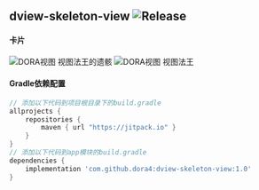 dview-skeleton-view
![Release](https://jitpack.io/v/dora4/dview-skeleton-view.svg)
--------------------------------

#### 卡片
![DORA视图 视图法王的遗骸](https://github.com/user-attachments/assets/e34cfbf2-4764-463f-95e2-0aec29409ee4)
![DORA视图 视图法王](https://github.com/user-attachments/assets/2d32c589-0a10-4655-a982-653b2d77f9f7)

#### Gradle依赖配置

```groovy
// 添加以下代码到项目根目录下的build.gradle
allprojects {
    repositories {
        maven { url "https://jitpack.io" }
    }
}
// 添加以下代码到app模块的build.gradle
dependencies {
    implementation 'com.github.dora4:dview-skeleton-view:1.0'
}
```
